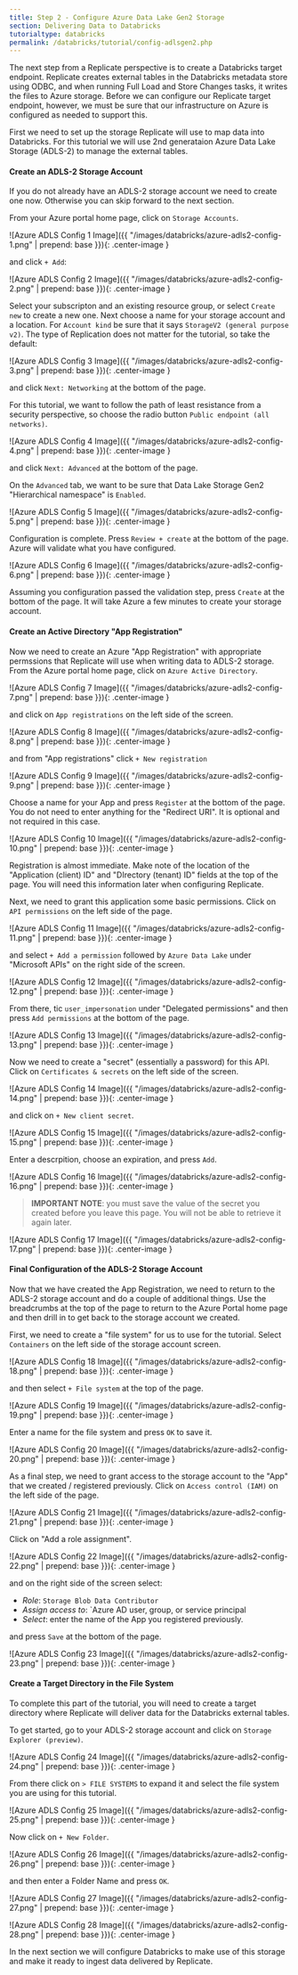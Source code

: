```yaml
---
title: Step 2 - Configure Azure Data Lake Gen2 Storage
section: Delivering Data to Databricks
tutorialtype: databricks
permalink: /databricks/tutorial/config-adlsgen2.php
---
```


The next step from a Replicate perspective is to create a Databricks target endpoint.
Replicate creates external tables in the Databricks metadata store using ODBC, and
when running Full Load and Store Changes tasks, it writes the files to Azure storage.
Before we can configure our Replicate target endpoint, however, we must be sure that our
infrastructure on Azure is configured as needed to support this.

First we need to set up the storage Replicate will use to map data into Databricks. For this
tutorial we will use 2nd generataion Azure Data Lake Storage (ADLS-2) to manage the external 
tables.

#### Create an ADLS-2 Storage Account
If you do not already have an ADLS-2 storage account we need to create one now. Otherwise 
you can skip forward to the next section. 

From your Azure portal home page, click on `Storage Accounts`.

![Azure ADLS Config 1 Image]({{ "/images/databricks/azure-adls2-config-1.png" | prepend: base }}){: .center-image }

and click `+ Add`:

![Azure ADLS Config 2 Image]({{ "/images/databricks/azure-adls2-config-2.png" | prepend: base }}){: .center-image }

Select your subscripton and an existing resource group, or select `Create new` to create a new one.
Next choose a name for your storage account and a location. For `Account kind` be sure that it says
`StorageV2 (general purpose v2)`. The type of Replication does not matter for the tutorial, so
take the default:

![Azure ADLS Config 3 Image]({{ "/images/databricks/azure-adls2-config-3.png" | prepend: base }}){: .center-image }

and click `Next: Networking` at the bottom of the page.

For this tutorial, we want to follow the path of least resistance from a security perspective,
so choose the radio button `Public endpoint (all networks)`. 

![Azure ADLS Config 4 Image]({{ "/images/databricks/azure-adls2-config-4.png" | prepend: base }}){: .center-image }

and click `Next: Advanced` at the bottom of the page.

On the `Advanced` tab, we want to be sure that Data Lake Storage Gen2 "Hierarchical namespace" is
`Enabled`.

![Azure ADLS Config 5 Image]({{ "/images/databricks/azure-adls2-config-5.png" | prepend: base }}){: .center-image }

Configuration is complete. Press `Review + create` at the bottom of the page. Azure will validate
what you have configured.

![Azure ADLS Config 6 Image]({{ "/images/databricks/azure-adls2-config-6.png" | prepend: base }}){: .center-image }

Assuming you configuration passed the validation step, press `Create` at the bottom of the page.
It will take Azure a few minutes to create your storage account.

#### Create an Active Directory "App Registration"

Now we need to create an Azure "App Registration" with appropriate permssions that Replicate
will use when writing data to ADLS-2 storage. From the Azure portal home page, click
on `Azure Active Directory`.

![Azure ADLS Config 7 Image]({{ "/images/databricks/azure-adls2-config-7.png" | prepend: base }}){: .center-image }

and click on `App registrations` on the left side of the screen.

![Azure ADLS Config 8 Image]({{ "/images/databricks/azure-adls2-config-8.png" | prepend: base }}){: .center-image }

and from "App registrations" click `+ New registration`

![Azure ADLS Config 9 Image]({{ "/images/databricks/azure-adls2-config-9.png" | prepend: base }}){: .center-image }

Choose a name for your App and press `Register` at the bottom of the page. You do not need to enter 
anything for the "Redirect URI". It is optional and not required in this case.

![Azure ADLS Config 10 Image]({{ "/images/databricks/azure-adls2-config-10.png" | prepend: base }}){: .center-image }

Registration is almost immediate. Make note of the location of the 
"Application (client) ID" and "DIrectory (tenant) ID" fields at the top of the page. 
You will need this information later when configuring Replicate. 

Next, we need to grant this application some basic permissions. Click on 
`API permissions` on the left side of the page.

![Azure ADLS Config 11 Image]({{ "/images/databricks/azure-adls2-config-11.png" | prepend: base }}){: .center-image }

and select `+ Add a permission` followed by `Azure Data Lake` under "Microsoft APIs" on the right
side of the screen.

![Azure ADLS Config 12 Image]({{ "/images/databricks/azure-adls2-config-12.png" | prepend: base }}){: .center-image }

From there, tic `user_impersonation` under  "Delegated permissions" and then press 
`Add permissions` at the bottom of the page.

![Azure ADLS Config 13 Image]({{ "/images/databricks/azure-adls2-config-13.png" | prepend: base }}){: .center-image }

Now we need to create a "secret" (essentially a password) for this API. Click on 
`Certificates & secrets` on the left side of the screen.

![Azure ADLS Config 14 Image]({{ "/images/databricks/azure-adls2-config-14.png" | prepend: base }}){: .center-image }

and click on `+ New client secret`.

![Azure ADLS Config 15 Image]({{ "/images/databricks/azure-adls2-config-15.png" | prepend: base }}){: .center-image }

Enter a descrpition, choose an expiration, and press `Add`.

![Azure ADLS Config 16 Image]({{ "/images/databricks/azure-adls2-config-16.png" | prepend: base }}){: .center-image }

> **IMPORTANT NOTE**: you must save the value of the secret you created before you leave this
page. You will not be able to retrieve it again later.

![Azure ADLS Config 17 Image]({{ "/images/databricks/azure-adls2-config-17.png" | prepend: base }}){: .center-image }

#### Final Configuration of the ADLS-2 Storage Account

Now that we have created the App Registration, we need to return to the ADLS-2 storage
account and do a couple of additional things. Use the breadcrumbs at the top of the page
to return to the Azure Portal home page and then drill in to get back to the 
storage account we created.

First, we need to create a "file system" for us to use for the tutorial. Select `Containers`
on the left side of the storage account screen.

![Azure ADLS Config 18 Image]({{ "/images/databricks/azure-adls2-config-18.png" | prepend: base }}){: .center-image }

and then select `+ File system` at the top of the page.

![Azure ADLS Config 19 Image]({{ "/images/databricks/azure-adls2-config-19.png" | prepend: base }}){: .center-image }

Enter a name for the file system and press `OK` to save it.

![Azure ADLS Config 20 Image]({{ "/images/databricks/azure-adls2-config-20.png" | prepend: base }}){: .center-image }

As a final step, we need to grant access to the storage account to the "App" that we created / 
registered previously. Click on `Access control (IAM)` on the left side of the page.

![Azure ADLS Config 21 Image]({{ "/images/databricks/azure-adls2-config-21.png" | prepend: base }}){: .center-image }

Click on "Add a role assignment".

![Azure ADLS Config 22 Image]({{ "/images/databricks/azure-adls2-config-22.png" | prepend: base }}){: .center-image }

and on the right side of the screen select:

* *Role*: `Storage Blob Data Contributor`
* *Assign access to*: `Azure AD user, group, or service principal
* *Select*: enter the name of the App you registered previously.

and press `Save` at the bottom of the page.


![Azure ADLS Config 23 Image]({{ "/images/databricks/azure-adls2-config-23.png" | prepend: base }}){: .center-image }

#### Create a Target Directory in the File System

To complete this part of the tutorial, you will need to create a target directory where
Replicate will deliver data for the Databricks external tables. 

To get started, go to your ADLS-2 storage account and click on `Storage Explorer (preview)`.



![Azure ADLS Config 24 Image]({{ "/images/databricks/azure-adls2-config-24.png" | prepend: base }}){: .center-image }

From there click on `> FILE SYSTEMS` to expand it and select the file system you are
using for this tutorial.

![Azure ADLS Config 25 Image]({{ "/images/databricks/azure-adls2-config-25.png" | prepend: base }}){: .center-image }

Now click on `+ New Folder`.

![Azure ADLS Config 26 Image]({{ "/images/databricks/azure-adls2-config-26.png" | prepend: base }}){: .center-image }

and then enter a Folder Name and press `OK`.

![Azure ADLS Config 27 Image]({{ "/images/databricks/azure-adls2-config-27.png" | prepend: base }}){: .center-image }

![Azure ADLS Config 28 Image]({{ "/images/databricks/azure-adls2-config-28.png" | prepend: base }}){: .center-image }

In the next section we will configure Databricks to make use of this storage and make it ready
to ingest data delivered by Replicate.

